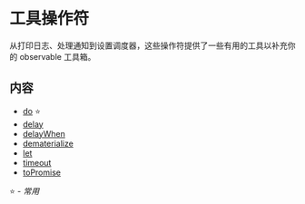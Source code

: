 # 工具操作符

从打印日志、处理通知到设置调度器，这些操作符提供了一些有用的工具以补充你的 observable 工具箱。

## 内容

* [do](do.md) :star:
* [delay](delay.md)
* [delayWhen](delaywhen.md)
* [dematerialize](dematerialize.md)
* [let](let.md)
* [timeout](timeout.md)
* [toPromise](topromise.md)

:star: - _常用_
